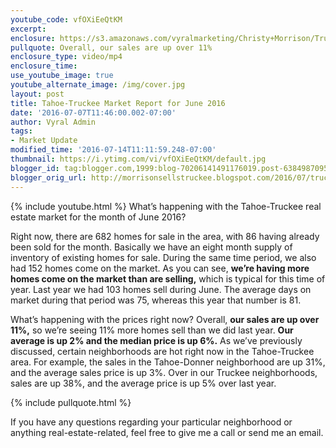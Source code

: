 ```yaml
---
youtube_code: vfOXiEeQtKM
excerpt:
enclosure: https://s3.amazonaws.com/vyralmarketing/Christy+Morrison/Truckee+Real+Estate+Agent+June+2016+market+report.mp4
pullquote: Overall, our sales are up over 11%
enclosure_type: video/mp4
enclosure_time:
use_youtube_image: true
youtube_alternate_image: /img/cover.jpg
layout: post
title: Tahoe-Truckee Market Report for June 2016
date: '2016-07-07T11:46:00.002-07:00'
author: Vyral Admin
tags:
- Market Update
modified_time: '2016-07-14T11:11:59.248-07:00'
thumbnail: https://i.ytimg.com/vi/vfOXiEeQtKM/default.jpg
blogger_id: tag:blogger.com,1999:blog-70206141491176019.post-6384987095620614943
blogger_orig_url: http://morrisonsellstruckee.blogspot.com/2016/07/truckee-real-estate-agent-june-2016.html
---
```

{% include youtube.html %}
What’s happening with the Tahoe-Truckee real estate market for the month of June 2016?

Right now, there are 682 homes for sale in the area, with 86 having already been sold for the month. Basically we have an eight month supply of inventory of existing homes for sale. During the same time period, we also had 152 homes come on the market. As you can see, **we’re having more homes come on the market than are selling,** which is typical for this time of year. Last year we had 103 homes sell during June. The average days on market during that period was 75, whereas this year that number is 81.

What’s happening with the prices right now? Overall, **our sales are up over 11%,** so we’re seeing 11% more homes sell than we did last year. **Our average is up 2% and the median price is up 6%.** As we’ve previously discussed, certain neighborhoods are hot right now in the Tahoe-Truckee area. For example, the sales in the Tahoe-Donner neighborhood are up 31%, and the average sales price is up 3%. Over in our Truckee neighborhoods, sales are up 38%, and the average price is up 5% over last year.

{% include pullquote.html %}

If you have any questions regarding your particular neighborhood or anything real-estate-related, feel free to give me a call or send me an email.
